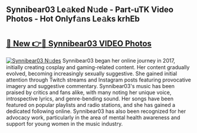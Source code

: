 ## Synnibear03 Le𝚊ked N𝚞de - Part-uTK Video Photos - Hot Onlyf𝚊ns Le𝚊ks krhEb

# <h2><a href="http://ac21161.deff.icu/?id=Synnibear03">🔗 New 👉🔴 Synnibear03 VIDEO Photos</a></h2>

[![Synnibear03 N𝚞des](https://i.imgur.com/rIISA9y.gif)](http://ac21161.deff.icu/?id=Synnibear03)
Synnibear03 began her online journey in 2017, initially creating cosplay and gaming-related content. Her content gradually evolved, becoming increasingly sexually suggestive. She gained initial attention through Twitch streams and Instagram posts featuring provocative imagery and suggestive commentary. Synnibear03's music has been praised by critics and fans alike, with many noting her unique voice, introspective lyrics, and genre-bending sound. Her songs have been featured on popular playlists and radio stations, and she has gained a dedicated following online. Synnibear03 has also been recognized for her advocacy work, particularly in the area of mental health awareness and support for young women in the music industry.
